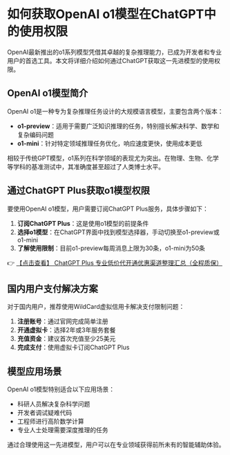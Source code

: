 # 如何获取OpenAI o1模型在ChatGPT中的使用权限

OpenAI最新推出的o1系列模型凭借其卓越的复杂推理能力，已成为开发者和专业用户的首选工具。本文将详细介绍如何通过ChatGPT获取这一先进模型的使用权限。

## OpenAI o1模型简介

OpenAI o1是一种专为复杂推理任务设计的大规模语言模型，主要包含两个版本：

- **o1-preview**：适用于需要广泛知识推理的任务，特别擅长解决科学、数学和复杂编码问题
- **o1-mini**：针对特定领域推理任务优化，响应速度更快，使用成本更低

相较于传统GPT模型，o1系列在科学领域的表现尤为突出。在物理、生物、化学等学科的基准测试中，其准确度甚至超过了人类博士水平。

## 通过ChatGPT Plus获取o1模型权限

要使用OpenAI o1模型，用户需要订阅ChatGPT Plus服务，具体步骤如下：

1. **订阅ChatGPT Plus**：这是使用o1模型的前提条件
2. **选择o1模型**：在ChatGPT界面中找到模型选择器，手动切换至o1-preview或o1-mini
3. **了解使用限制**：目前o1-preview每周消息上限为30条，o1-mini为50条

👉 [【点击查看】 ChatGPT Plus 专业低价代开通优惠渠道整理汇总（全程质保）](https://bit.ly/DaiKai)

## 国内用户支付解决方案

对于国内用户，推荐使用WildCard虚拟信用卡解决支付限制问题：

1. **注册账号**：通过官网完成简单注册
2. **开通虚拟卡**：选择2年或3年服务套餐
3. **充值资金**：建议首次充值至少25美元
4. **完成支付**：使用虚拟卡订阅ChatGPT Plus

## 模型应用场景

OpenAI o1模型特别适合以下应用场景：

- 科研人员解决复杂科学问题
- 开发者调试疑难代码
- 工程师进行高阶数学计算
- 专业人士处理需要深度推理的任务

通过合理使用这一先进模型，用户可以在专业领域获得前所未有的智能辅助体验。